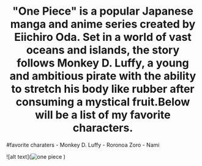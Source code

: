 <div align="center">
  <h1> "One Piece" is a popular Japanese manga and anime series created by Eiichiro Oda. Set in a world of vast oceans and islands, the story follows Monkey D. Luffy, a young and ambitious pirate with the ability to stretch his body like rubber after consuming a mystical fruit.Below will be a list of my favorite characters. 
</h1>
</div>
#favorite charaters 
- Monkey D. Luffy
- Roronoa Zoro
- Nami

![alt text](![one piece](https://github.com/Nuh0/Favorite-anime/assets/142946166/ed08659a-b76a-4f78-9836-267a0ceedcde)
)
